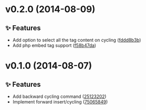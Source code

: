 <a name="v0.2.0"></a>
# v0.2.0 (2014-08-09)

## :sparkles: Features

- Add option to select all the tag content on cycling ([fddd8b3b](https://github.com/abe33/atom-smart-tag-cycle/commit/fddd8b3bf6dd1062a7c991afcaf44697339febbe))
- Add php embed tag support ([f58b47da](https://github.com/abe33/atom-smart-tag-cycle/commit/f58b47da7d719d0c80bea4cda6c1a9fb4ea99932))

<a name="v0.1.0"></a>
# v0.1.0 (2014-08-07)

## :sparkles: Features

- Add backward cycling command ([25123202](https://github.com/abe33/atom-smart-tag-cycle/commit/251232024bb7cfcf8c1aefa2e4e685bd50781151))
- Implement forward insert/cycling ([75065849](https://github.com/abe33/atom-smart-tag-cycle/commit/7506584990f0ff52a3f9402c798855c595febe3a))
